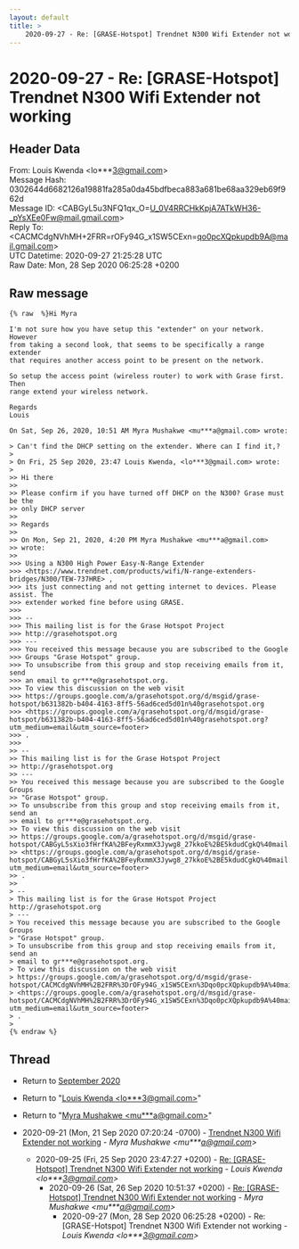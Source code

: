 ```yaml
---
layout: default
title: >
    2020-09-27 - Re: [GRASE-Hotspot] Trendnet N300 Wifi Extender not working
---
```


# 2020-09-27 - Re: [GRASE-Hotspot] Trendnet N300 Wifi Extender not working

## Header Data

From: Louis Kwenda \<lo***3@gmail.com\><br>
Message Hash: 0302644d6682126a19881fa285a0da45bdfbeca883a681be68aa329eb69f962d<br>
Message ID: \<CABGyL5u3NFQ1qx_O=U_0V4RRCHkKpjA7ATkWH36-_pYsXEe0Fw@mail.gmail.com\><br>
Reply To: \<CACMCdgNVhMH+2FRR=rOFy94G_x1SW5CExn=qo0pcXQpkupdb9A@mail.gmail.com\><br>
UTC Datetime: 2020-09-27 21:25:28 UTC<br>
Raw Date: Mon, 28 Sep 2020 06:25:28 +0200<br>

## Raw message

```
{% raw  %}Hi Myra

I'm not sure how you have setup this "extender" on your network. However
from taking a second look, that seems to be specifically a range extender
that requires another access point to be present on the network.

So setup the access point (wireless router) to work with Grase first. Then
range extend your wireless network.

Regards
Louis

On Sat, Sep 26, 2020, 10:51 AM Myra Mushakwe <mu***a@gmail.com> wrote:

> Can't find the DHCP setting on the extender. Where can I find it,?
>
> On Fri, 25 Sep 2020, 23:47 Louis Kwenda, <lo***3@gmail.com> wrote:
>
>> Hi there
>>
>> Please confirm if you have turned off DHCP on the N300? Grase must be the
>> only DHCP server
>>
>> Regards
>>
>> On Mon, Sep 21, 2020, 4:20 PM Myra Mushakwe <mu***a@gmail.com>
>> wrote:
>>
>>> Using a N300 High Power Easy-N-Range Extender
>>> <https://www.trendnet.com/products/wifi/N-range-extenders-bridges/N300/TEW-737HRE> ,
>>> its just connecting and not getting internet to devices. Please assist. The
>>> extender worked fine before using GRASE.
>>>
>>> --
>>> This mailing list is for the Grase Hotspot Project
>>> http://grasehotspot.org
>>> ---
>>> You received this message because you are subscribed to the Google
>>> Groups "Grase Hotspot" group.
>>> To unsubscribe from this group and stop receiving emails from it, send
>>> an email to gr***e@grasehotspot.org.
>>> To view this discussion on the web visit
>>> https://groups.google.com/a/grasehotspot.org/d/msgid/grase-hotspot/b631382b-b404-4163-8ff5-56ad6ced5d01n%40grasehotspot.org
>>> <https://groups.google.com/a/grasehotspot.org/d/msgid/grase-hotspot/b631382b-b404-4163-8ff5-56ad6ced5d01n%40grasehotspot.org?utm_medium=email&utm_source=footer>
>>> .
>>>
>> --
>> This mailing list is for the Grase Hotspot Project
>> http://grasehotspot.org
>> ---
>> You received this message because you are subscribed to the Google Groups
>> "Grase Hotspot" group.
>> To unsubscribe from this group and stop receiving emails from it, send an
>> email to gr***e@grasehotspot.org.
>> To view this discussion on the web visit
>> https://groups.google.com/a/grasehotspot.org/d/msgid/grase-hotspot/CABGyL5sXio3fHrfKA%2BFeyRxmmX3Jywg8_27kkoE%2BE5kdudCgkQ%40mail.gmail.com
>> <https://groups.google.com/a/grasehotspot.org/d/msgid/grase-hotspot/CABGyL5sXio3fHrfKA%2BFeyRxmmX3Jywg8_27kkoE%2BE5kdudCgkQ%40mail.gmail.com?utm_medium=email&utm_source=footer>
>> .
>>
> --
> This mailing list is for the Grase Hotspot Project http://grasehotspot.org
> ---
> You received this message because you are subscribed to the Google Groups
> "Grase Hotspot" group.
> To unsubscribe from this group and stop receiving emails from it, send an
> email to gr***e@grasehotspot.org.
> To view this discussion on the web visit
> https://groups.google.com/a/grasehotspot.org/d/msgid/grase-hotspot/CACMCdgNVhMH%2B2FRR%3DrOFy94G_x1SW5CExn%3Dqo0pcXQpkupdb9A%40mail.gmail.com
> <https://groups.google.com/a/grasehotspot.org/d/msgid/grase-hotspot/CACMCdgNVhMH%2B2FRR%3DrOFy94G_x1SW5CExn%3Dqo0pcXQpkupdb9A%40mail.gmail.com?utm_medium=email&utm_source=footer>
> .
>
{% endraw %}
```

## Thread

+ Return to [September 2020](/archive/2020/09)

+ Return to "[Louis Kwenda <lo***3<span>@</span>gmail.com>](/authors/lo___3_at_gmail_com)"
+ Return to "[Myra Mushakwe <mu***a<span>@</span>gmail.com>](/authors/mu___a_at_gmail_com)"

+ 2020-09-21 (Mon, 21 Sep 2020 07:20:24 -0700) - [Trendnet N300 Wifi Extender not working](/archive/2020/09/fd32ca0f08a80280812b3bb46892272009f235269fc7a4f25ff92e02e8be2746) - _Myra Mushakwe \<mu***a@gmail.com\>_
  + 2020-09-25 (Fri, 25 Sep 2020 23:47:27 +0200) - [Re: [GRASE-Hotspot] Trendnet N300 Wifi Extender not working](/archive/2020/09/47372c6e1306e7d8a9e8fcfd7340bef940746b35ab2e9e37d8669ae990d1f35d) - _Louis Kwenda \<lo***3@gmail.com\>_
    + 2020-09-26 (Sat, 26 Sep 2020 10:51:37 +0200) - [Re: [GRASE-Hotspot] Trendnet N300 Wifi Extender not working](/archive/2020/09/e5ba8cac4cd71301fc762ffedf89a3f404cd2ec64e196291dad999b0b0bbb7ff) - _Myra Mushakwe \<mu***a@gmail.com\>_
      + 2020-09-27 (Mon, 28 Sep 2020 06:25:28 +0200) - Re: [GRASE-Hotspot] Trendnet N300 Wifi Extender not working - _Louis Kwenda \<lo***3@gmail.com\>_

